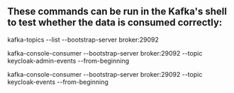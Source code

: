 These commands can be run in the Kafka's shell to test whether the data is consumed correctly:
----------------------------------------------------------------------------------------------
kafka-topics --list --bootstrap-server broker:29092

kafka-console-consumer --bootstrap-server broker:29092 --topic keycloak-admin-events --from-beginning

kafka-console-consumer --bootstrap-server broker:29092 --topic keycloak-events --from-beginning